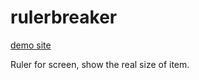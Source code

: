 # rulerbreaker

[demo site](https://kos0616.github.io/rulerbreaker/)

Ruler for screen, show the real size of item.
